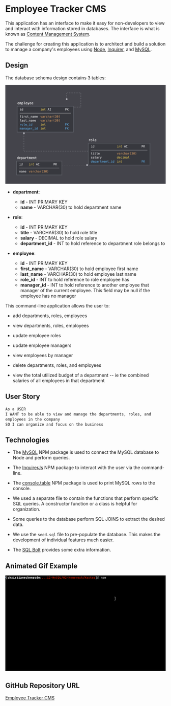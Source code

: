 # Employee Tracker CMS

This application has an interface to make it easy for non-developers to view and interact with information stored in databases. The interface is what is known as [Content Management System](https://en.wikipedia.org/wiki/Content_management_system). 

The challenge for creating this application is to architect and build a solution to manage a company's employees using [Node](https://nodejs.org/en/), [Inquirer](https://www.npmjs.com/package/inquirer), and [MySQL](https://www.mysql.com/).

## Design

The database schema design contains 3 tables:

![Database Schema](assets/img/schema.png)

* **department**:

  * **id** - INT PRIMARY KEY
  * **name** - VARCHAR(30) to hold department name

* **role**:

  * **id** - INT PRIMARY KEY
  * **title** -  VARCHAR(30) to hold role title
  * **salary** -  DECIMAL to hold role salary
  * **department_id** -  INT to hold reference to department role belongs to

* **employee**:

  * **id** - INT PRIMARY KEY
  * **first_name** - VARCHAR(30) to hold employee first name
  * **last_name** - VARCHAR(30) to hold employee last name
  * **role_id** - INT to hold reference to role employee has
  * **manager_id** - INT to hold reference to another employee that manager of the current employee. This field may be null if the employee has no manager
  
This command-line application allows the user to:

  * add departments, roles, employees

  * view departments, roles, employees

  * update employee roles

  * update employee managers

  * view employees by manager

  * delete departments, roles, and employees

  * view the total utilized budget of a department -- ie the combined salaries of all employees in that department

## User Story

```
As a USER
I WANT to be able to view and manage the departments, roles, and employees in the company
SO I can organize and focus on the business
```

## Technologies

* The [MySQL](https://www.npmjs.com/package/mysql) NPM package is used to connect the MySQL database to Node and perform queries.

* The [InquirerJs](https://www.npmjs.com/package/inquirer/v/0.2.3) NPM package to interact with the user via the command-line.

* The [console.table](https://www.npmjs.com/package/console.table) NPM package is used to print MySQL rows to the console. 

* We used a separate file to contain the functions that perform specific SQL queries. A constructor function or a class is helpful for organization.

* Some queries to the database perform SQL JOINS to extract the desired data.

* We use the `seed.sql` file to pre-populate the database. This makes the development of individual features much easier.

* The [SQL Bolt](https://sqlbolt.com/) provides some extra information.

## Animated Gif Example

![Employee Tracker](assets/img/employee-tracker.gif)

## GitHub Repository URL

[Employee Tracker CMS](https://github.com/tomaspz/employee-tracker-cms)